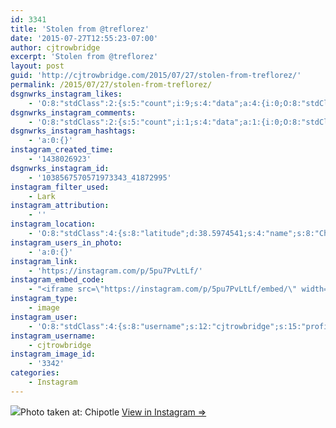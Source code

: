 ```yaml
---
id: 3341
title: 'Stolen from @treflorez'
date: '2015-07-27T12:55:23-07:00'
author: cjtrowbridge
excerpt: 'Stolen from @treflorez'
layout: post
guid: 'http://cjtrowbridge.com/2015/07/27/stolen-from-treflorez/'
permalink: /2015/07/27/stolen-from-treflorez/
dsgnwrks_instagram_likes:
    - 'O:8:"stdClass":2:{s:5:"count";i:9;s:4:"data";a:4:{i:0;O:8:"stdClass":4:{s:8:"username";s:15:"nickle4urdreams";s:15:"profile_picture";s:107:"https://igcdn-photos-b-a.akamaihd.net/hphotos-ak-xaf1/t51.2885-19/11259472_857246817693313_1849452666_a.jpg";s:2:"id";s:6:"392298";s:9:"full_name";s:11:"Luke Miller";}i:1;O:8:"stdClass":4:{s:8:"username";s:9:"chairness";s:15:"profile_picture";s:106:"https://igcdn-photos-d-a.akamaihd.net/hphotos-ak-xfp1/t51.2885-19/10899079_445755942268075_646652220_a.jpg";s:2:"id";s:7:"3657452";s:9:"full_name";s:4:"Tara";}i:2;O:8:"stdClass":4:{s:8:"username";s:10:"matte_goes";s:15:"profile_picture";s:107:"https://igcdn-photos-f-a.akamaihd.net/hphotos-ak-xfa1/t51.2885-19/11378810_379667002233445_2092246883_a.jpg";s:2:"id";s:6:"491146";s:9:"full_name";s:6:"Matt-e";}i:3;O:8:"stdClass":4:{s:8:"username";s:8:"dizzleme";s:15:"profile_picture";s:84:"https://instagramimages-a.akamaihd.net/profiles/profile_12340414_75sq_1358478611.jpg";s:2:"id";s:8:"12340414";s:9:"full_name";s:4:"Tony";}}}'
dsgnwrks_instagram_comments:
    - 'O:8:"stdClass":2:{s:5:"count";i:1;s:4:"data";a:1:{i:0;O:8:"stdClass":4:{s:12:"created_time";s:10:"1438028547";s:4:"text";s:5:"#same";s:4:"from";O:8:"stdClass":4:{s:8:"username";s:9:"chairness";s:15:"profile_picture";s:106:"https://igcdn-photos-d-a.akamaihd.net/hphotos-ak-xfp1/t51.2885-19/10899079_445755942268075_646652220_a.jpg";s:2:"id";s:7:"3657452";s:9:"full_name";s:4:"Tara";}s:2:"id";s:19:"1038581194015297830";}}}'
dsgnwrks_instagram_hashtags:
    - 'a:0:{}'
instagram_created_time:
    - '1438026923'
dsgnwrks_instagram_id:
    - '1038567570571973343_41872995'
instagram_filter_used:
    - Lark
instagram_attribution:
    - ''
instagram_location:
    - 'O:8:"stdClass":4:{s:8:"latitude";d:38.5974541;s:4:"name";s:8:"Chipotle";s:9:"longitude";d:-121.4155579;s:2:"id";i:30082;}'
instagram_users_in_photo:
    - 'a:0:{}'
instagram_link:
    - 'https://instagram.com/p/5pu7PvLtLf/'
instagram_embed_code:
    - "<iframe src=\"https://instagram.com/p/5pu7PvLtLf/embed/\" width=\"612\" height=\"710\" frameborder=\"0\" scrolling=\"no\" allowtransparency=\"true\"></iframe>\n"
instagram_type:
    - image
instagram_user:
    - 'O:8:"stdClass":4:{s:8:"username";s:12:"cjtrowbridge";s:15:"profile_picture";s:107:"https://igcdn-photos-g-a.akamaihd.net/hphotos-ak-xap1/t51.2885-19/11205819_940973412608942_1083705953_a.jpg";s:2:"id";s:8:"41872995";s:9:"full_name";s:13:"CJ Trowbridge";}'
instagram_username:
    - cjtrowbridge
instagram_image_id:
    - '3342'
categories:
    - Instagram
---
```


[![](http://blog.cjtrowbridge.com/wp-content/uploads/2015/07/10665466_403119603217657_1565664519_n.jpg)](https://instagram.com/p/5pu7PvLtLf/)Photo taken at: Chipotle [View in Instagram ⇒](https://instagram.com/p/5pu7PvLtLf/)